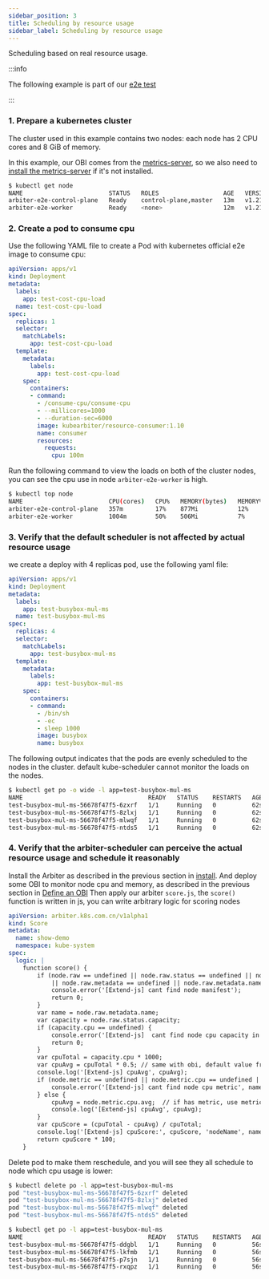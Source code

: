 ```yaml
---
sidebar_position: 3
title: Scheduling by resource usage
sidebar_label: Scheduling by resource usage
---
```

Scheduling based on real resource usage.

:::info

The following example is part of our [e2e test](https://github.com/kube-arbiter/arbiter/blob/main/tests/e2e/scheduler_test.go#L226)

:::

### 1. Prepare a kubernetes cluster

The cluster used in this example contains two nodes: each node has 2 CPU cores and 8 GiB of memory.

In this example, our OBI comes from the [metrics-server](https://github.com/kubernetes-sigs/metrics-server), so we also need to [install the metrics-server](https://github.com/kubernetes-sigs/metrics-server#installation) if it's not installed.

```bash
$ kubectl get node
NAME                        STATUS   ROLES                  AGE   VERSION
arbiter-e2e-control-plane   Ready    control-plane,master   13m   v1.21.14
arbiter-e2e-worker          Ready    <none>                 12m   v1.21.14
```

### 2. Create a pod to consume cpu

Use the following YAML file to create a Pod with kubernetes official e2e image to consume cpu:

```yaml
apiVersion: apps/v1
kind: Deployment
metadata:
  labels:
    app: test-cost-cpu-load
  name: test-cost-cpu-load
spec:
  replicas: 1
  selector:
    matchLabels:
      app: test-cost-cpu-load
  template:
    metadata:
      labels:
        app: test-cost-cpu-load
    spec:
      containers:
      - command:
        - /consume-cpu/consume-cpu
        - --millicores=1000
        - --duration-sec=6000
        image: kubearbiter/resource-consumer:1.10
        name: consumer
        resources:
          requests:
            cpu: 100m
```

Run the following command to view the loads on both of the cluster nodes, you can see the cpu use in node `arbiter-e2e-worker` is high.

```bash
$ kubectl top node
NAME                        CPU(cores)   CPU%   MEMORY(bytes)   MEMORY%
arbiter-e2e-control-plane   357m         17%    877Mi           12%
arbiter-e2e-worker          1004m        50%    506Mi           7%
```

### 3. Verify that the default scheduler is not affected by actual resource usage

we create a deploy with 4 replicas pod, use the following yaml file:

```yaml
apiVersion: apps/v1
kind: Deployment
metadata:
  labels:
    app: test-busybox-mul-ms
  name: test-busybox-mul-ms
spec:
  replicas: 4
  selector:
    matchLabels:
      app: test-busybox-mul-ms
  template:
    metadata:
      labels:
        app: test-busybox-mul-ms
    spec:
      containers:
      - command:
        - /bin/sh
        - -ec
        - sleep 1000
        image: busybox
        name: busybox
```

The following output indicates that the pods are evenly scheduled to the nodes in the cluster. default kube-scheduler cannot monitor the loads on the nodes.

```bash
$ kubectl get po -o wide -l app=test-busybox-mul-ms
NAME                                   READY   STATUS    RESTARTS   AGE   IP            NODE                        NOMINATED NODE   READINESS GATES
test-busybox-mul-ms-56678f47f5-6zxrf   1/1     Running   0          62s   10.244.1.18   arbiter-e2e-worker          <none>           <none>
test-busybox-mul-ms-56678f47f5-8zlxj   1/1     Running   0          62s   10.244.0.9    arbiter-e2e-control-plane   <none>           <none>
test-busybox-mul-ms-56678f47f5-mlwqf   1/1     Running   0          62s   10.244.0.10   arbiter-e2e-control-plane   <none>           <none>
test-busybox-mul-ms-56678f47f5-ntds5   1/1     Running   0          62s   10.244.1.17   arbiter-e2e-worker          <none>           <none>
```

### 4. Verify that the arbiter-scheduler can perceive the actual resource usage and schedule it reasonably

Install the Arbiter as described in the previous section in [install](../Quick%20Start/install.md).
And deploy some OBI to monitor node cpu and memory, as described in the previous section in [Define an OBI](../Tasks/define-a-obi.md)
Then apply our arbiter `score.js`, the `score()` function is written in js, you can write arbitrary logic for scoring nodes

```yaml
apiVersion: arbiter.k8s.com.cn/v1alpha1
kind: Score
metadata:
  name: show-demo
  namespace: kube-system
spec:
  logic: |
    function score() {
        if (node.raw == undefined || node.raw.status == undefined || node.raw.status.capacity == undefined
            || node.raw.metadata == undefined || node.raw.metadata.name == undefined) {
            console.error('[Extend-js] cant find node manifest');
            return 0;
        }
        var name = node.raw.metadata.name;
        var capacity = node.raw.status.capacity;
        if (capacity.cpu == undefined) {
            console.error('[Extend-js]  cant find node cpu capacity in capacity', name);
            return 0;
        }
        var cpuTotal = capacity.cpu * 1000;
        var cpuAvg = cpuTotal * 0.5; // same with obi, default value from capacity
        console.log('[Extend-js] cpuAvg', cpuAvg);
        if (node.metric == undefined || node.metric.cpu == undefined || node.metric.cpu.avg == undefined) {
            console.error('[Extend-js] cant find node cpu metric', name);
        } else {
            cpuAvg = node.metric.cpu.avg;  // if has metric, use metric instead
            console.log('[Extend-js] cpuAvg', cpuAvg);
        }
        var cpuScore = (cpuTotal - cpuAvg) / cpuTotal;
        console.log('[Extend-js] cpuScore:', cpuScore, 'nodeName', name, 'cpuTotal', cpuTotal, 'cpuAvg', cpuAvg);
        return cpuScore * 100;
    }
```

Delete pod to make them reschedule, and you will see they all schedule to node which cpu usage is lower:

```bash
$ kubectl delete po -l app=test-busybox-mul-ms
pod "test-busybox-mul-ms-56678f47f5-6zxrf" deleted
pod "test-busybox-mul-ms-56678f47f5-8zlxj" deleted
pod "test-busybox-mul-ms-56678f47f5-mlwqf" deleted
pod "test-busybox-mul-ms-56678f47f5-ntds5" deleted

$ kubectl get po -l app=test-busybox-mul-ms
NAME                                   READY   STATUS    RESTARTS   AGE   IP            NODE                        NOMINATED NODE   READINESS GATES
test-busybox-mul-ms-56678f47f5-ddgbl   1/1     Running   0          56s   10.244.0.11   arbiter-e2e-control-plane   <none>           <none>
test-busybox-mul-ms-56678f47f5-lkfmb   1/1     Running   0          56s   10.244.0.12   arbiter-e2e-control-plane   <none>           <none>
test-busybox-mul-ms-56678f47f5-p7sjn   1/1     Running   0          56s   10.244.0.13   arbiter-e2e-control-plane   <none>           <none>
test-busybox-mul-ms-56678f47f5-rxqpz   1/1     Running   0          56s   10.244.0.14   arbiter-e2e-control-plane   <none>           <none>
```
